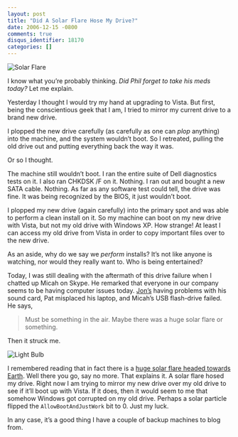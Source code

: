 ```yaml
---
layout: post
title: "Did A Solar Flare Hose My Drive?"
date: 2006-12-15 -0800
comments: true
disqus_identifier: 18170
categories: []
---
```

![Solar
Flare](http://haacked.com/images/haacked_com/WindowsLiveWriter/DidASolarFlareHoseMyDrive_F1B6/solar_flare%5B5%5D.jpg)

I know what you’re probably thinking. *Did Phil forget to take his meds
today?* Let me explain.

Yesterday I thought I would try my hand at upgrading to Vista. But
first, being the conscientious geek that I am, I tried to mirror my
current drive to a brand new drive.

I plopped the new drive carefully (as carefully as one can *plop*
anything) into the machine, and the system wouldn’t boot. So I
retreated, pulling the old drive out and putting everything back the way
it was.

Or so I thought.

The machine still wouldn’t boot. I ran the entire suite of Dell
diagnostics tests on it. I also ran CHKDSK /F on it. Nothing. I ran out
and bought a new SATA cable. Nothing. As far as any software test could
tell, the drive was fine. It was being recognized by the BIOS, it just
wouldn’t boot.

I plopped my new drive (again carefully) into the primary spot and was
able to perform a clean install on it. So my machine can boot on my new
drive with Vista, but not my old drive with Windows XP. How strange! At
least I can access my old drive from Vista in order to copy important
files over to the new drive.

As an aside, why do we say we *perform* installs? It’s not like anyone
is watching, nor would they really want to. Who is being entertained?

Today, I was still dealing with the aftermath of this drive failure when
I chatted up Micah on Skype. He remarked that everyone in our company
seems to be having computer issues
today. [Jon’s](http://weblogs.asp.net/jgalloway/ "Jon Galloway") having
problems with his sound card, Pat misplaced his laptop, and Micah’s USB
flash-drive failed. He says,

> Must be something in the air. Maybe there was a huge solar flare or
> something.

Then it struck me.

![Light
Bulb](http://haacked.com/images/haacked_com/WindowsLiveWriter/DidASolarFlareHoseMyDrive_F1B6/679635_light_bulb%5B3%5D.jpg)

I remembered reading that in fact there is a [huge solar flare headed
towards
Earth](http://www.cnn.com/2006/TECH/space/12/13/solar.storm/ "Solar Storm").
Well there you go, say no more. That explains it. A solar flare hosed my
drive. Right now I am trying to mirror my new drive over my old drive to
see if it’ll boot up with Vista. If it does, then it would seem to me
that somehow Windows got corrupted on my old drive. Perhaps a solar
particle flipped the `AllowBootAndJustWork` bit to 0. Just my luck.

In any case, it’s a good thing I have a couple of backup machines to
blog from.

